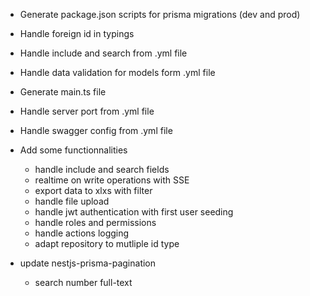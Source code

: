 
- Generate package.json scripts for prisma migrations (dev and prod)
- Handle foreign id in typings
- Handle include and search from .yml file
- Handle data validation for models form .yml file
- Generate main.ts file
- Handle server port from .yml file
- Handle swagger config from .yml file
- Add some functionnalities

  - handle include and search fields
  - realtime on write operations with SSE
  - export data to xlxs with filter
  - handle file upload
  - handle jwt authentication with first user seeding
  - handle roles and permissions
  - handle actions logging
  - adapt repository to mutliple id type
- update nestjs-prisma-pagination

  - search number full-text
